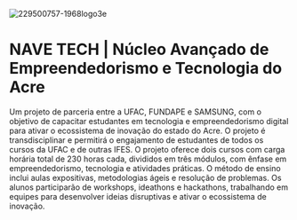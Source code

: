 ![229500757-1968logo3e](https://user-images.githubusercontent.com/123272343/230249834-db89b5c8-14ea-4f2c-a85e-0bce06e59054.png)

# NAVE TECH | Núcleo Avançado de Empreendedorismo e Tecnologia do Acre

Um projeto de parceria entre a UFAC, FUNDAPE e SAMSUNG, com o objetivo de capacitar estudantes em tecnologia e empreendedorismo digital para ativar o ecossistema de inovação do estado do Acre. O projeto é transdisciplinar e permitirá o engajamento de estudantes de todos os cursos da UFAC e de outras IFES. O projeto oferece dois cursos com carga horária total de 230 horas cada, divididos em três módulos, com ênfase em empreendedorismo, tecnologia e atividades práticas. O método de ensino inclui aulas expositivas, metodologias ágeis e resolução de problemas. Os alunos participarão de workshops, ideathons e hackathons, trabalhando em equipes para desenvolver ideias disruptivas e ativar o ecossistema de inovação.
